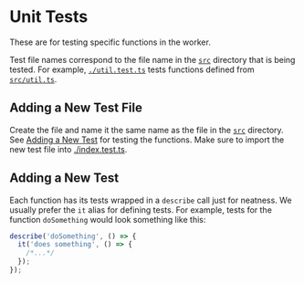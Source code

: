 # Unit Tests

These are for testing specific functions in the worker.

Test file names correspond to the file name in the [`src`](../../src) directory that is being tested.
For example, [`./util.test.ts`](./util.test.ts) tests functions defined from [`src/util.ts`](../../src/util.ts).

## Adding a New Test File

Create the file and name it the same name as the file in the [`src`](../../src) directory.
See [Adding a New Test](#adding-a-new-test) for testing the functions.
Make sure to import the new test file into [./index.test.ts](./index.test.ts).

## Adding a New Test

Each function has its tests wrapped in a `describe` call just for neatness.
We usually prefer the `it` alias for defining tests. For example, tests for the
function `doSomething` would look something like this:

```js
describe('doSomething', () => {
  it('does something', () => {
    /*...*/
  });
});
```
